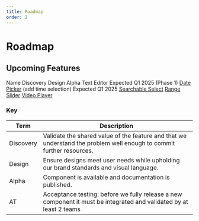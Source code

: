 ```yaml
---
title: Roadmap
order: 2
---
```


# Roadmap

## Upcoming Features

<style>
  vwc-data-grid {
    margin-block: 20px;
  }
  @media screen and (max-width: 768px){
    vwc-data-grid {
      inline-size: calc(100vw - 32px);
    }
    vwc-data-grid-cell {
      min-inline-size: 110px;
    }
    vwc-data-grid-cell:first-child {
      position: sticky;
      left: 0;
      background: var(--vvd-color-canvas);
      z-index: 1;
      border-right: 1px solid var(--vvd-color-neutral-200);
      box-shadow: 6px 1px 5px -3px rgba(145,144,144,0.25);
    }
  }
</style>

<vwc-data-grid selection-mode="single-row">
  <vwc-data-grid-row role="row" class="header" row-type="header">
    <vwc-data-grid-cell cell-type="columnheader" role="columnheader">
      Name
    </vwc-data-grid-cell>
    <vwc-data-grid-cell cell-type="columnheader" role="columnheader">
      Discovery
    </vwc-data-grid-cell>
    <vwc-data-grid-cell cell-type="columnheader" role="columnheader">
      Design
    </vwc-data-grid-cell>
    <vwc-data-grid-cell cell-type="columnheader" role="columnheader">
      Alpha
    </vwc-data-grid-cell>
  </vwc-data-grid-row>
  <vwc-data-grid-row>
    <vwc-data-grid-cell>
      Text Editor
    </vwc-data-grid-cell>
    <vwc-data-grid-cell>
      <vwc-button label="In Progress" icon="more-horizontal-line" appearance="ghost-light" connotation="warning" href="https://docs.google.com/document/d/18Y2-LNwyOzTQ8a2FqYmPx3w-ofWjRstVyMx_9e7Z6vg/edit?tab=t.0#heading=h.8z0p4ep2y9ul"></vwc-button>
    </vwc-data-grid-cell>
    <vwc-data-grid-cell></vwc-data-grid-cell>
    <vwc-data-grid-cell>
      Expected Q1 2025 (Phase 1)
    </vwc-data-grid-cell>
  </vwc-data-grid-row>
  <vwc-data-grid-row>
    <vwc-data-grid-cell>
      <a href="/components/date-picker/">Date Picker</a> (add time selection)
    </vwc-data-grid-cell>
    <vwc-data-grid-cell>
      <vwc-button label="Done" icon="check" appearance="ghost-light" connotation="success" href="https://jira.vonage.com/browse/VIV-2073"></vwc-button>
    </vwc-data-grid-cell>
    <vwc-data-grid-cell>
      <vwc-button label="In Progress" icon="more-horizontal-line" appearance="ghost-light" connotation="warning" href="https://jira.vonage.com/browse/VIV-2073"></vwc-button>
    </vwc-data-grid-cell>
    <vwc-data-grid-cell>
      Expected Q1 2025
    </vwc-data-grid-cell>
  </vwc-data-grid-row>
  <vwc-data-grid-row>
    <vwc-data-grid-cell>
      <a href="/components/searchable-select">Searchable Select</a>
    </vwc-data-grid-cell>
    <vwc-data-grid-cell>
      <vwc-button label="Done" icon="check" appearance="ghost-light" href="https://confluence.vonage.com/display/VIVID/Multi-select+combobox+research" connotation="success"></vwc-button>
    </vwc-data-grid-cell>
    <vwc-data-grid-cell>
      <vwc-button label="Done" icon="check" appearance="ghost-light" href="https://www.figma.com/design/Zau4yNbnfBCBT53FZDoLr2/%C2%A0Multiselect-Combobox?node-id=1-3&t=c5CHXRHGC946vCQu-0" connotation="success"></vwc-button>
    </vwc-data-grid-cell>
    <vwc-data-grid-cell>
      <vwc-button label="Awaiting AT" icon="more-horizontal-line" appearance="ghost-light" href="/components/searchable-select" connotation="success"></vwc-button>
    </vwc-data-grid-cell>
  </vwc-data-grid-row>
  <vwc-data-grid-row>
    <vwc-data-grid-cell>
      <a href="/components/range-slider/">Range Slider</a>
    </vwc-data-grid-cell>
    <vwc-data-grid-cell>
      <vwc-button label="Done" target="_blank" appearance="ghost-light" href="https://confluence.vonage.com/display/VIVID/Range+slider" icon="check" connotation="success"></vwc-button>
    </vwc-data-grid-cell>
    <vwc-data-grid-cell>
    <vwc-button label="Done" target="_blank" appearance="ghost-light" href="https://www.figma.com/file/JJNgZvt1qf3ydYmOwbE3Jg/Vivid-UI-Kit---3.0-WIP?type=design&node-id=31345%3A96328&mode=design&t=QNhBeU12Gu7dtS7N-1" icon="check" connotation="success"></vwc-button>
    </vwc-data-grid-cell>
    <vwc-data-grid-cell>
      <vwc-button label="Awaiting AT" appearance="ghost-light" icon="more-horizontal-line" href="/components/range-slider/" connotation="success"></vwc-button>
    </vwc-data-grid-cell>
  </vwc-data-grid-row>
  <vwc-data-grid-row>
    <vwc-data-grid-cell>
      <a href="/components/video-player/">Video Player</a>
    </vwc-data-grid-cell>
    <vwc-data-grid-cell>
      <vwc-button label="Done" icon="check" appearance="ghost-light" target="_blank" icon="check" href="https://confluence.vonage.com/display/VIVID/Video+player" connotation="success"></vwc-button>
    </vwc-data-grid-cell>
    <vwc-data-grid-cell>
      <vwc-button label="Done" icon="check" appearance="ghost-light" target="_blank" href="https://www.figma.com/file/tWEyQlBY6cBymajaJPLSy0/Vivid-3.0-WIP-Drafts?type=design&node-id=23%3A13702&mode=design&t=PGI1aODhsHS1YDhV-1" connotation="success"></vwc-button>
    </vwc-data-grid-cell>
    <vwc-data-grid-cell>
      <vwc-button label="Awaiting AT" appearance="ghost-light" icon="more-horizontal-line" href="/components/video-player/" connotation="success"></vwc-button>
    </vwc-data-grid-cell>
  </vwc-data-grid-row>
</vwc-data-grid>

### Key

| Term      | Description                                                                                                          |
| --------- | -------------------------------------------------------------------------------------------------------------------- |
| Discovery | Validate the shared value of the feature and that we understand the problem well enough to commit further resources. |
| Design    | Ensure designs meet user needs while upholding our brand standards and visual language.                              |
| Alpha     | Component is available and documentation is published.                                                               |
| AT        | Acceptance testing: before we fully release a new component it must be integrated and validated by at least 2 teams  |
